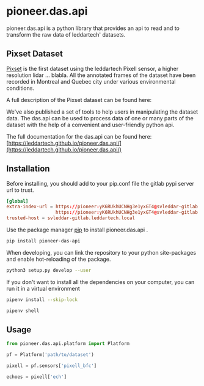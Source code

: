 # pioneer.das.api

pioneer.das.api is a python library that provides an api to read and to transform the raw data of leddartech' datasets. 

## Pixset Dataset
[Pixset](dataset.leddartech.com) is the first dataset using the leddartech Pixell sensor, a higher resolution lidar ... blabla. All the annotated frames of the dataset have been
recorded in Montreal and Quebec city under various environmental conditions. 

A full description of the Pixset dataset can be found here: []()

We've also published a set of tools to help users in manipulating the dataset data. The das.api can be used to process data of one or many parts of the dataset with the help of a convenient and user-friendly python api.

The full documentation for the das.api can be found here: [https://leddartech.github.io/pioneer.das.api/](https://leddartech.github.io/pioneer.das.api/)

## Installation

Before installing, you should add to your pip.conf file the gitlab pypi server url to trust.

```conf
[global]
extra-index-url = https://pioneer:yK6RUkhUCNHg3e1yxGT4@svleddar-gitlab.leddartech.local/api/v4/projects/481/packages/pypi/simple
                  https://pioneer:yK6RUkhUCNHg3e1yxGT4@svleddar-gitlab.leddartech.local/api/v4/projects/487/packages/pypi/simple
trusted-host = svleddar-gitlab.leddartech.local
```

Use the package manager [pip](https://pioneer:yK6RUkhUCNHg3e1yxGT4@svleddar-gitlab.leddartech.local/api/v4/projects/487/packages/pypi/simple) to install pioneer.das.api .

```bash
pip install pioneer-das-api
```

When developing, you can link the repository to your python site-packages and enable hot-reloading of the package.
```bash
python3 setup.py develop --user
```

If you don't want to install all the dependencies on your computer, you can run it in a virtual environment
```bash
pipenv install --skip-lock

pipenv shell
```

## Usage

```python
from pioneer.das.api.platform import Platform

pf = Platform('path/to/dataset')

pixell = pf.sensors['pixell_bfc']

echoes = pixell['ech']

```


